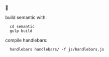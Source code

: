 🍆

build semantic with:

```
  cd semantic
  gulp build
```

compile handlebars:
```
  handlebars handlebars/ -f js/handlebars.js
```
